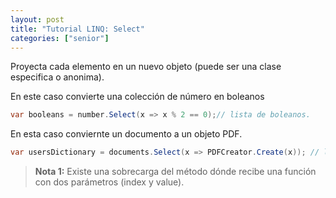```yaml
---
layout: post
title: "Tutorial LINQ: Select"
categories: ["senior"]
---
```


Proyecta cada elemento en un nuevo objeto <!--more-->(puede ser una clase especifica o anonima).

En este caso convierte una colección de número en boleanos

```csharp
var booleans = number.Select(x => x % 2 == 0);// lista de boleanos.
```

En esta caso conviernte un documento a un objeto PDF.

```csharp
var usersDictionary = documents.Select(x => PDFCreator.Create(x)); // lista de PDFs
```

> **Nota 1:** Existe una sobrecarga del método dónde recibe una función con dos parámetros (index y value).

